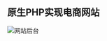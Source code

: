 ## 原生PHP实现电商网站
![网站后台](http://upload-images.jianshu.io/upload_images/1767852-d3f2886ffb9e8378.png?imageMogr2/auto-orient/strip%7CimageView2/2/w/1240)